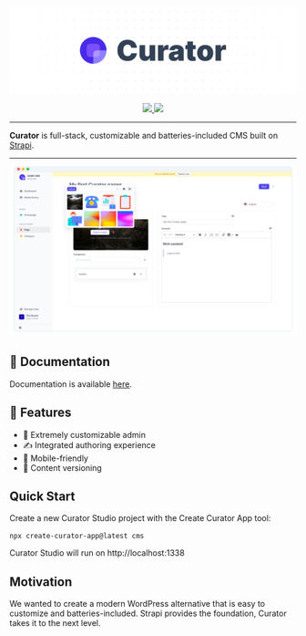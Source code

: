 ![Curator Logo](https://raw.githubusercontent.com/its-devtastic/curator/main/media/banner.png)

<div align="center">
  <a aria-label="Stars" href="https://github.com/its-devtastic/curator/stargazers">
    <img src="https://img.shields.io/github/stars/its-devtastic/curator">
  </a>
<a aria-label="NPM" href="https://www.npmjs.com/package/@curatorjs/studio">
    <img src="https://img.shields.io/npm/dm/%40curatorjs/studio">
  </a>
</div>

---

**Curator** is full-stack, customizable and batteries-included CMS built on [Strapi](https://www.strapi.io).

---

![Preview](https://raw.githubusercontent.com/its-devtastic/curator/main/media/preview.png)

## 📜 Documentation

Documentation is available [here](https://its-devtastic.github.io/curator/).

## 💫 Features

- 🎨 Extremely customizable admin
- ✍️ Integrated authoring experience
- 📱 Mobile-friendly
- 💾 Content versioning

## Quick Start

Create a new Curator Studio project with the Create Curator App tool:

```shell
npx create-curator-app@latest cms
```

Curator Studio will run on http://localhost:1338

## Motivation

We wanted to create a modern WordPress alternative that is easy to customize and batteries-included. Strapi provides
the foundation, Curator takes it to the next level.
